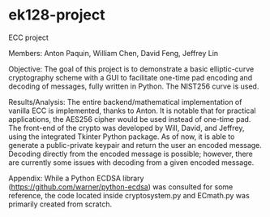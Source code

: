 # ek128-project

ECC project

Members: Anton Paquin, William Chen, David Feng, Jeffrey Lin

Objective: The goal of this project is to demonstrate a basic elliptic-curve cryptography scheme with a GUI to facilitate one-time pad encoding and decoding of messages, fully written in Python. The NIST256 curve is used.

Results/Analysis: The entire backend/mathematical implementation of vanilla ECC is implemented, thanks to Anton. It is notable that for practical applications, the AES256 cipher would be used instead of one-time pad.
The front-end of the crypto was developed by Will, David, and Jeffrey, using the integrated Tkinter Python package. As of now, it is able to generate a public-private keypair and return the user an encoded message. Decoding directly from the encoded message is possible; however, there are currently some issues with decoding from a given encoded message.

Appendix: While a Python ECDSA library (https://github.com/warner/python-ecdsa) was consulted for some reference, the code located inside cryptosystem.py and ECmath.py was primarily created from scratch.
